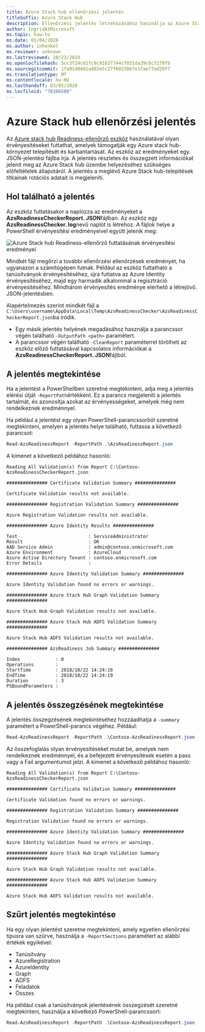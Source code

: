 ```yaml
---
title: Azure Stack hub ellenőrzési jelentés
titleSuffix: Azure Stack Hub
description: Ellenőrzési jelentés létrehozásához használja az Azure Stack hub Readiness-ellenőrző eszközt.
author: IngridAtMicrosoft
ms.topic: how-to
ms.date: 03/04/2020
ms.author: inhenkel
ms.reviewer: unknown
ms.lastreviewed: 10/23/2019
ms.openlocfilehash: 5cc3f24c62fc9c91637744cf031da39c6c7279fb
ms.sourcegitcommit: 1fa0140481a483e5c27f602386fe1fae77ad29f7
ms.translationtype: MT
ms.contentlocale: hu-HU
ms.lasthandoff: 03/05/2020
ms.locfileid: "78366500"
---
```

# <a name="azure-stack-hub-validation-report"></a>Azure Stack hub ellenőrzési jelentés

Az [Azure stack hub Readiness-ellenőrző eszköz](https://www.powershellgallery.com/packages/Microsoft.AzureStack.ReadinessChecker/1.2002.1111.69) használatával olyan érvényesítéseket futtathat, amelyek támogatják egy Azure stack hub-környezet telepítését és karbantartását. Az eszköz az eredményeket egy. JSON-jelentési fájlba írja. A jelentés részletes és összegzett információkat jelenít meg az Azure Stack hub üzembe helyezéséhez szükséges előfeltételek állapotáról. A jelentés a meglévő Azure Stack hub-telepítések titkainak rotációs adatait is megjeleníti.  

## <a name="where-to-find-the-report"></a>Hol található a jelentés

Az eszköz futtatásakor a naplózza az eredményeket a **AzsReadinessCheckerReport. JSON**fájlban. Az eszköz egy **AzsReadinessChecker. log**nevű naplót is létrehoz. A fájlok helye a PowerShell érvényesítési eredményeivel együtt jelenik meg:

![Azure Stack hub Readiness-ellenőrző futtatásának érvényesítési eredményei](./media/azure-stack-validation-report/validation.png)

Mindkét fájl megőrzi a további ellenőrzési ellenőrzések eredményét, ha ugyanazon a számítógépen futnak. Például az eszköz futtatható a tanúsítványok érvényesítéséhez, újra futtatva az Azure Identity érvényesítéséhez, majd egy harmadik alkalommal a regisztráció érvényesítéséhez. Mindhárom érvényesítés eredménye elérhető a létrejövő. JSON-jelentésben.  

Alapértelmezés szerint mindkét fájl a `C:\Users\username\AppData\Local\Temp\AzsReadinessChecker\AzsReadinessCheckerReport.json`ba íródik.  

- Egy másik jelentés helyének megadásához használja a parancssor végén található `-OutputPath <path>` paramétert.
- A parancssor végén található `-CleanReport` paraméterrel törölheti az eszköz előző futtatásával kapcsolatos információkat a **AzsReadinessCheckerReport. JSON**fájlból.

## <a name="view-the-report"></a>A jelentés megtekintése

Ha a jelentést a PowerShellben szeretné megtekinteni, adja meg a jelentés elérési útját `-ReportPath`értékként. Ez a parancs megjeleníti a jelentés tartalmát, és azonosítja azokat az érvényességeket, amelyek még nem rendelkeznek eredménnyel.

Ha például a jelentést egy olyan PowerShell-parancssorból szeretné megtekinteni, amelyen a jelentés helye található, futtassa a következő parancsot:

```powershell
Read-AzsReadinessReport -ReportPath .\AzsReadinessReport.json
```

A kimenet a következő példához hasonló:

```shell
Reading All Validation(s) from Report C:\Contoso-AzsReadinessCheckerReport.json

############### Certificate Validation Summary ###############

Certificate Validation results not available.

############### Registration Validation Summary ###############

Azure Registration Validation results not available.

############### Azure Identity Results ###############

Test                          : ServiceAdministrator
Result                        : OK
AAD Service Admin             : admin@contoso.onmicrosoft.com
Azure Environment             : AzureCloud
Azure Active Directory Tenant : contoso.onmicrosoft.com
Error Details                 : 

############### Azure Identity Validation Summary ###############

Azure Identity Validation found no errors or warnings.

############### Azure Stack Hub Graph Validation Summary ###############

Azure Stack Hub Graph Validation results not available.

############### Azure Stack Hub ADFS Validation Summary ###############

Azure Stack Hub ADFS Validation results not available.

############### AzsReadiness Job Summary ###############

Index             : 0
Operations        : 
StartTime         : 2018/10/22 14:24:16
EndTime           : 2018/10/22 14:24:19
Duration          : 3
PSBoundParameters :
```

## <a name="view-the-report-summary"></a>A jelentés összegzésének megtekintése

A jelentés összegzésének megtekintéséhez hozzáadhatja a `-summary` paramétert a PowerShell-parancs végéhez. Például:

```powershell
Read-AzsReadinessReport -ReportPath .\Contoso-AzsReadinessReport.json -summary
```

Az összefoglalás olyan érvényesítéseket mutat be, amelyek nem rendelkeznek eredménnyel, és a befejezett érvényesítések esetén a pass vagy a Fail argumentumot jelzi. A kimenet a következő példához hasonló:

```shell
Reading All Validation(s) from Report C:\Contoso-AzsReadinessCheckerReport.json

############### Certificate Validation Summary ###############

Certificate Validation found no errors or warnings.

############### Registration Validation Summary ###############

Registration Validation found no errors or warnings.

############### Azure Identity Validation Summary ###############

Azure Identity Validation found no errors or warnings.

############### Azure Stack Hub Graph Validation Summary ###############

Azure Stack Hub Graph Validation results not available.

############### Azure Stack Hub ADFS Validation Summary ###############

Azure Stack Hub ADFS Validation results not available.
```

## <a name="view-a-filtered-report"></a>Szűrt jelentés megtekintése

Ha egy olyan jelentést szeretne megtekinteni, amely egyetlen ellenőrzési típusra van szűrve, használja a `-ReportSections` paramétert az alábbi értékek egyikével:

- Tanúsítvány
- AzureRegistration
- AzureIdentity
- Graph
- ADFS
- Feladatok
- Összes  

Ha például csak a tanúsítványok jelentésének összegzését szeretné megtekinteni, használja a következő PowerShell-parancssort:

```powershell
Read-AzsReadinessReport -ReportPath .\Contoso-AzsReadinessReport.json -ReportSections Certificate - Summary
```
